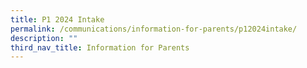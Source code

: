 ```yaml
---
title: P1 2024 Intake
permalink: /communications/information-for-parents/p12024intake/
description: ""
third_nav_title: Information for Parents
---
```

